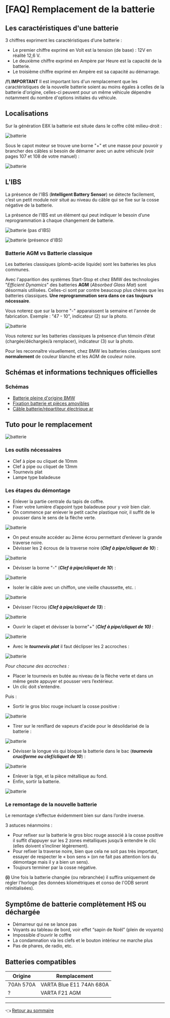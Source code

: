 # [FAQ] Remplacement de la batterie

## Les caractéristiques d'une batterie

3 chiffres expriment les caractéristiques d’une batterie :

- Le premier chiffre exprimé en Volt est la tension (de base) : 12V en réalité 12,6 V.
- Le deuxième chiffre exprimé en Ampère par Heure est la capacité de la batterie.
- Le troisième chiffre exprimé en Ampère est sa capacité au démarrage.

**/!\\ IMPORTANT** Il est important lors d'un remplacement que les caractéristiques de la nouvelle batterie soient au moins égales à celles de la batterie d'origine, celles-ci peuvent pour un même véhicule dépendre notamment du nombre d'options initiales du véhicule.

## Localisations

Sur la génération E8X la batterie est située dans le coffre côté milieu-droit :

![batterie](../images/tuto_batterie/batterie_01.jpg)

Sous le capot moteur se trouve une borne "+" et une masse pour  pouvoir y brancher des câbles si besoin de démarrer avec un autre véhicule (voir pages 107 et 108 de votre manuel) :

![batterie](../images/tuto_batterie/batterie_02.jpg)

## L'IBS

La présence de l'IBS (**Intelligent Battery Sensor**) se détecte facilement, c’est un petit module noir situé au niveau du câble qui se fixe sur la cosse négative de la batterie.

La présence de l'IBS est un élément qui peut indiquer le besoin d’une reprogrammation à chaque changement de batterie.

![batterie](../images/tuto_batterie/batterie_sans_ibs.jpg)
(pas d'IBS)

![batterie](../images/tuto_batterie/batterie_avec_ibs.jpg)
(présence d'IBS)

### Batterie AGM vs Batterie classique

Les batteries classiques (plomb-acide liquide) sont les batteries les plus communes.

Avec l'apparition des systèmes Start-Stop et chez BMW des technologies "_Efficient Dynamics_" des batteries **AGM** (_Absorbed Glass Mat_)  sont désormais utilisées. Celles-ci sont par contre beaucoup plus  chères que les batteries classiques. **Une reprogrammation sera dans ce  cas toujours nécessaire**.

Vous noterez que sur la borne "-" apparaissent la semaine et l'année de fabrication. Exemple : "47 - 10", indicateur (2) sur la photo.

![batterie](../images/tuto_batterie/batterie_03.jpg)

Vous noterez sur les batteries classiques la présence d’un témoin d’état (chargée/déchargée/à remplacer), indicateur (3) sur la photo.

Pour les reconnaître visuellement, chez BMW les batteries classiques sont **normalement** de couleur blanche et les AGM de couleur noire.

## Schémas et informations techniques officielles

### Schémas

- [Batterie pleine d'origine BMW](http://fr.bmwfans.info/parts-catalog/E87/Europe/130i-N52/L-N/jan2006/browse/vehicle_electrical_system/original_bmw_battery_warranty_only/)
- [Fixation batterie et pièces amovibles](http://fr.bmwfans.info/parts-catalog/E87/Europe/130i-N52/L-N/jan2006/browse/vehicle_electrical_system/battery_holder_and_mounting_parts/)
- [Câble batterie/répartiteur électrique ar](http://fr.bmwfans.info/parts-catalog/E87/Europe/130i-N52/L-N/jan2006/browse/vehicle_electrical_system/battery_lead_distribution_box_rear/)

## Tuto pour le remplacement

![batterie](../images/tuto_batterie/batterie_04.jpg)

### Les outils nécessaires

- Clef à pipe ou cliquet de 10mm
- Clef à pipe ou cliquet de 13mm
- Tournevis plat
- Lampe type baladeuse

### Les étapes du démontage

- Enlever la partie centrale du tapis de coffre.
- Fixer votre lumière d’appoint type baladeuse pour y voir bien clair.
- On commence par enlever le petit cache plastique noir, il suffit de le pousser dans le sens de la flèche verte.

![batterie](../images/tuto_batterie/batterie_05.jpg)

- On peut ensuite accéder au 2ème écrou permettant d’enlever la grande traverse noire.
- Dévisser les 2 écrous de la traverse noire (**_Clef à pipe/cliquet de 10_**) :

![batterie](../images/tuto_batterie/batterie_06.jpg)

- Dévisser la borne "-" (**_Clef à pipe/cliquet de 10_**) :

![batterie](../images/tuto_batterie/batterie_07.jpg)

- Isoler le câble avec un chiffon, une vieille chaussette, etc. :

![batterie](../images/tuto_batterie/batterie_08.jpg)

- Dévisser l'écrou (**_Clef à pipe/cliquet de 13_**) :

![batterie](../images/tuto_batterie/batterie_09.jpg)

- Ouvrir le clapet et dévisser la borne"+" (**_Clef à pipe/cliquet de 10)_** :

![batterie](../images/tuto_batterie/batterie_10.jpg)

- Avec le **_tournevis plat_** il faut déclipser les 2 accroches :

![batterie](../images/tuto_batterie/batterie_11.jpg)

_Pour chacune des accroches :_

- Placer le tournevis en butée au niveau de la flèche verte et dans un même geste appuyer et pousser vers l’extérieur.
- Un clic doit s’entendre.

Puis :

- Sortir le gros bloc rouge incluant la cosse positive :

![batterie](../images/tuto_batterie/batterie_12.jpg)

- Tirer sur le reniflard de vapeurs d'acide pour le désolidarisé de la batterie :

![batterie](../images/tuto_batterie/batterie_13.jpg)

- Dévisser la longue vis qui bloque la batterie dans le bac (**_tournevis cruciforme ou clef/cliquet de 10_**) :

![batterie](../images/tuto_batterie/batterie_14.jpg)

- Enlever la tige, et la pièce métallique au fond.
- Enfin, sortir la batterie.

![batterie](../images/tuto_batterie/batterie_15.jpg)

### Le remontage de la nouvelle batterie

Le remontage s’effectue évidemment bien sur dans l’ordre inverse.

3 astuces néanmoins :

- Pour refixer sur la batterie le gros bloc rouge associé à la cosse positive il suffit d’appuyer sur les 2 zones métalliques jusqu’à entendre le clic (elles doivent s’incliner légèrement).
- Pour refixer la traverse noire, bien que cela ne soit pas très important, essayer de respecter le « bon sens » (on ne fait pas attention lors du démontage mais il y a bien un sens).
- Toujours terminer par la cosse négative.

**(i)** Une fois la batterie changée (ou rebranchée) il suffira uniquement  de régler l'horloge (les données kilométriques et conso de l'ODB seront  réinitialisées).

## Symptôme de batterie complètement HS ou déchargée

- Démarreur qui ne se lance pas
- Voyants au tableau de bord, voir effet “sapin de Noël” (plein de voyants)
- Impossible d'ouvrir le coffre
- La condamnation via les clefs et le bouton intérieur ne marche plus
- Pas de phares, de radio, etc.

## Batteries compatibles

| Origine | Remplacement |
|---------|--------------|
| 70Ah 570A | VARTA Blue E11 74Ah 680A |
| ? | VARTA F21 AGM |

---
:point_left: [Retour au sommaire](../README.md#sommaire)
